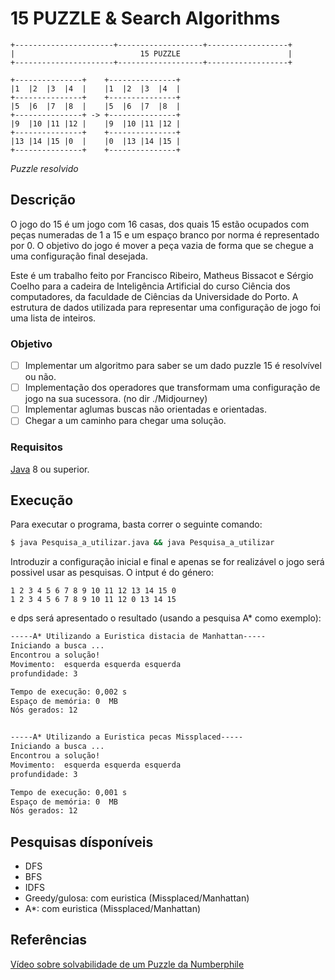 # 15 PUZZLE & Search Algorithms
```
+----------------------+-------------------+------------------+
|                            15 PUZZLE                        |
+----------------------+-------------------+------------------+

+---------------+    +---------------+
|1  |2  |3  |4  |    |1  |2  |3  |4  |
+---------------+    +---------------+
|5  |6  |7  |8  |    |5  |6  |7  |8  |
+---------------+ -> +---------------+
|9  |10 |11 |12 |    |9  |10 |11 |12 |
+---------------+    +---------------+
|13 |14 |15 |0  |    |0  |13 |14 |15 |
+---------------+    +---------------+

```
*Puzzle resolvido*

## Descrição

O jogo do 15 é um jogo com 16 casas, dos quais 15 estão ocupados com peças numeradas de 1 a 15 e um espaço branco por norma é representado
por 0. O objetivo do jogo é mover a peça vazia de forma que se chegue a uma configuração final desejada.

Este é um trabalho feito por Francisco Ribeiro, Matheus Bissacot e Sérgio Coelho para a cadeira de Inteligência Artificial do curso Ciência dos computadores, da faculdade de Ciências da Universidade do Porto.
A estrutura de dados utilizada para representar uma configuração de jogo foi uma lista de inteiros.

### Objetivo

* [ ] Implementar um algoritmo para saber se um dado puzzle 15 é resolvível ou não.
* [ ] Implementação dos operadores que transformam uma configuração de jogo na sua sucessora. (no dir ./Midjourney) 
* [ ] Implementar aglumas buscas não orientadas e orientadas.
* [ ] Chegar a um caminho para chegar uma solução.

### Requisitos
[Java](https://www.oracle.com/java/technologies/downloads/) 8 ou superior.

## Execução

Para executar o programa, basta correr o seguinte comando:

```bash
$ java Pesquisa_a_utilizar.java && java Pesquisa_a_utilizar 
```
Introduzir a configuração inicial e final e apenas se for realizável o jogo será possivel usar as pesquisas.
O intput é do género:

```
1 2 3 4 5 6 7 8 9 10 11 12 13 14 15 0
1 2 3 4 5 6 7 8 9 10 11 12 0 13 14 15
```

e dps será apresentado o resultado (usando a pesquisa A* como exemplo):


```bash
-----A* Utilizando a Euristica distacia de Manhattan-----
Iniciando a busca ...
Encontrou a solução!
Movimento:  esquerda esquerda esquerda
profundidade: 3

Tempo de execução: 0,002 s
Espaço de memória: 0  MB
Nós gerados: 12


-----A* Utilizando a Euristica pecas Missplaced-----
Iniciando a busca ...
Encontrou a solução!
Movimento:  esquerda esquerda esquerda
profundidade: 3

Tempo de execução: 0,001 s
Espaço de memória: 0  MB
Nós gerados: 12

```
## Pesquisas dísponíveis
- DFS
- BFS
- IDFS
- Greedy/gulosa: com euristica (Missplaced/Manhattan)
- A*: com euristica (Missplaced/Manhattan)


## Referências
[Vídeo sobre solvabilidade de um Puzzle da Numberphile
](https://youtu.be/YI1WqYKHi78)
